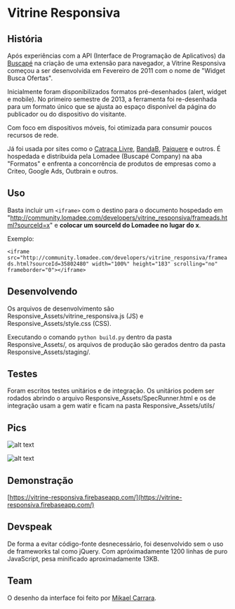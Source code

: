 # Vitrine Responsiva

## História
Após experiências com a API (Interface de Programação de Aplicativos) da [Buscapé](https://buscape.com.br) na criação de uma extensão para navegador, a Vitrine Responsiva começou a ser desenvolvida em Fevereiro de 2011 com o nome de "Widget Busca Ofertas".

Inicialmente foram disponibilizados formatos pré-desenhados (alert, widget e mobile). No primeiro semestre de 2013, a ferramenta foi re-desenhada para um formato único que se ajusta ao espaço disponível da página do publicador ou do dispositivo do visitante. 

Com foco em dispositivos móveis, foi otimizada para consumir poucos recursos de rede.

Já foi usada por sites como o [Catraca Livre](http://catracalivre.com.br), [BandaB](https://bandab.com.br), [Paiquere](https://www.paiquere.com.br/) e outros. É hospedada e distribuida pela Lomadee (Buscapé Company) na aba "Formatos" e enfrenta a concorrência de produtos de empresas como a Criteo, Google Ads, Outbrain e outros.

## Uso
Basta incluir um `<iframe>` com o destino para o documento hospedado em "http://community.lomadee.com/developers/vitrine_responsiva/frameads.html?sourceId=x" e **colocar um sourceId do Lomadee no lugar do x**.

Exemplo:

`<iframe src="http://community.lomadee.com/developers/vitrine_responsiva/frameads.html?sourceId=35802480" width="100%" height="183" scrolling="no" frameborder="0"></iframe>`

## Desenvolvendo
Os arquivos de desenvolvimento são Responsive_Assets/vitrine_responsiva.js (JS) e Responsive_Assets/style.css (CSS).

Executando o comando `python build.py` dentro da pasta Responsive_Assets/, os arquivos de produção são gerados dentro da pasta Responsive_Assets/staging/.

## Testes
Foram escritos testes unitários e de integração.
Os unitários podem ser rodados abrindo o arquivo Responsive_Assets/SpecRunner.html e os de integração usam a gem watir e ficam na pasta Responsive_Assets/utils/

## Pics
![alt text](https://raw.githubusercontent.com/dirceup/vitrine-responsiva/master/formatos.png)

![alt text](https://raw.githubusercontent.com/dirceup/vitrine-responsiva/master/pics.png)

## Demonstração
[https://vitrine-responsiva.firebaseapp.com/](https://vitrine-responsiva.firebaseapp.com/)

## Devspeak
De forma a evitar código-fonte desnecessário, foi desenvolvido sem o uso de frameworks tal como jQuery. Com apróximadamente 1200 linhas de puro JavaScript, pesa minificado aproximadamente 13KB.

## Team
O desenho da interface foi feito por [Mikael Carrara](https://github.com/mikaelcarrara).